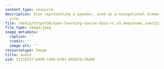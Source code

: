 ```yaml
---
content_type: resource
description: Icon representing a speaker, used as a navigational element on a course
  site.
file: /media/https%3A/open-learning-course-data-rc.s3.amazonaws.com/21g-504-japanese-iv-spring-2009/57210537b9401ab68381845931c70ab8_audio.jpg
file_type: image/jpeg
image_metadata:
  caption: ''
  credit: ''
  image-alt: ''
resourcetype: Image
title: audio
uid: 57210537-b940-1ab6-8381-845931c70ab8
---
```

